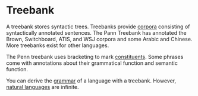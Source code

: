 # Treebank 

A treebank stores syntactic trees. Treebanks provide [corpora](Corpus.md) consisting of syntactically annotated sentences. The Pann Treebank has annotated the Brown, Switchboard, ATIS, and WSJ corpora and some Arabic and Chinese. More treebanks exist for other languages. 

The Penn treebank uses bracketing to mark [constituents](../Languages/Constituency.md). Some phrases come with annotations about their grammatical function and semantic function. 

You can derive the [grammar](../Languages/Grammar.md) of a language with a treebank. However, [natural languages](../Languages/Natural%20languages.md) are infinite. 